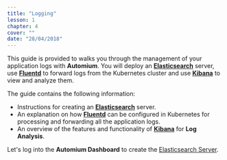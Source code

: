 ```yaml
---
title: "Logging"
lesson: 1
chapter: 4
cover: ""
date: "28/04/2018"
---
```


This guide is provided to walks you through the management of your application logs with **Automium**. You will deploy an **[Elasticsearch](https://www.elastic.co/products/elasticsearch)** server, use **[Fluentd](https://www.fluentd.org/)** to forward logs from the Kubernetes cluster and use **[Kibana](https://www.elastic.co/products/kibana)** to view and analyze them.
  
The guide contains the following information:  
* Instructions for creating an **[Elasticsearch](https://www.elastic.co/products/elasticsearch)** server.  
* An explanation on how **[Fluentd](https://www.fluentd.org/)** can be configured in Kubernetes for processing and forwarding all the application logs.  
* An overview of the features and functionality of **[Kibana](https://www.elastic.co/products/kibana)** for **Log Analysis**. 

Let's log into the **Automium Dashboard** to create the [Elasticsearch Server](elasticsearch).